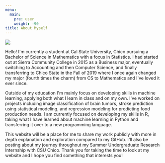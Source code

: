 ```yaml
---
menu:
  main:
    pre: user
    weight: -90
title: About Myself
---
```


![](avatar2.png) 

Hello! I'm currently a student at Cal State University, Chico pursuing a Bachelor of Science in Mathematics with a focus in Statistics. I had started out at Sierra Community College in 2015 as a Business major, eventually switching to Accounting and then Computer Science, and finally transferring to Chico State in the Fall of 2019 where I once again changed my major (fourth times the charm) from CS to Mathematics and I've loved it ever since. 

Outside of my education I'm mainly focus on developing skills in machine learning, applying both what I learn in class and on my own. I've worked on projects including image classification of brain tumors, stroke prediction using statistical modeling, and regression modeling for predicting food production needs. I am currently focused on developing my skills in R, taking what I have learned about machine learning in Python and transferring it over to a new programming language.

This website will be a place for me to share my work publicly with more in depth explanation and exploration compared to my GitHub. I'll also be posting about my journey throughout my Summer Undergraduate Research Internship with CSU Chico. Thank you for taking the time to look at my website and I hope you find something that interests you!
